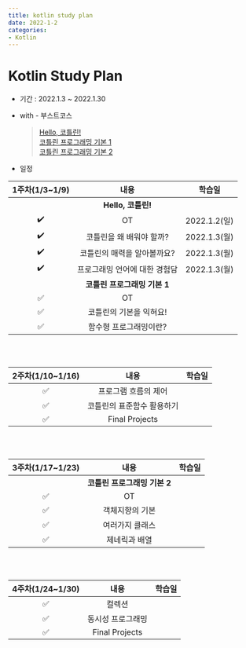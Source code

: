 ```yaml
---
title: kotlin study plan
date: 2022-1-2
categories:
- Kotlin
---
```


# Kotlin Study Plan  
- 기간 : 2022.1.3 ~ 2022.1.30  

- with - 부스트코스
  > [Hello, 코틀린!](https://www.boostcourse.org/mo001)  
  > [코틀린 프로그래밍 기본 1](https://www.boostcourse.org/mo132)  
  > [코틀린 프로그래밍 기본 2](https://www.boostcourse.org/mo234)  

- 일정  

|1주차(1/3~1/9)|내용|학습일|
|:---:|:---:|:---:|
||**Hello, 코틀린!**||
|:heavy_check_mark:|OT|2022.1.2(일)|
|:heavy_check_mark:|코틀린을 왜 배워야 할까?|2022.1.3(월)|
|:heavy_check_mark:|코틀린의 매력을 알아볼까요?|2022.1.3(월)|
|:heavy_check_mark:|프로그래밍 언어에 대한 경험담|2022.1.3(월)|
||**코틀린 프로그래밍 기본 1**||
|:white_check_mark:|OT||
|:white_check_mark:|코틀린의 기본을 익혀요!||
|:white_check_mark:|함수형 프로그래밍이란?||  

<br>  
<br>  

|2주차(1/10~1/16)|내용|학습일|
|:---:|:---:|:---:|
|:white_check_mark:|프로그램 흐름의 제어||
|:white_check_mark:|코틀린의 표준함수 활용하기||
|:white_check_mark:|Final Projects||

<br>  
<br>  

|3주차(1/17~1/23)|내용|학습일|
|:---:|:---:|:---:|
||**코틀린 프로그래밍 기본 2**||
|:white_check_mark:|OT||
|:white_check_mark:|객체지향의 기본||
|:white_check_mark:|여러가지 클래스||
|:white_check_mark:|제네릭과 배열||

<br>
<br>  

|4주차(1/24~1/30)|내용|학습일|
|:---:|:---:|:---:|
|:white_check_mark:|컬렉션||
|:white_check_mark:|동시성 프로그래밍||
|:white_check_mark:|Final Projects||
